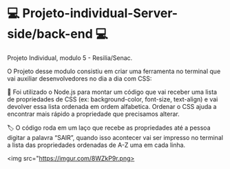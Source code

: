 <h1>💻 Projeto-individual-Server-side/back-end 💻 </h1>
Projeto Individual, modulo 5 - Resilia/Senac.

O Projeto desse modulo consistiu em criar uma ferramenta no terminal que vai auxiliar desenvolvedores no dia a dia com CSS:

🧵 Foi utilizado o Node.js para montar um código que vai receber uma lista de propriedades de CSS (ex: background-color, font-size, text-align) e vai devolver essa lista ordenada em ordem alfabetica. Ordenar o CSS ajuda a encontrar mais rápido a propriedade que precisamos alterar.

🏷️ O código roda em um laço que recebe as propriedades até a pessoa digitar a palavra “SAIR”, quando isso acontecer vai ser impresso no terminal a lista das propriedades ordenadas de A-Z uma em cada linha.

<img src="https://imgur.com/8WZkP9r.png></img>
